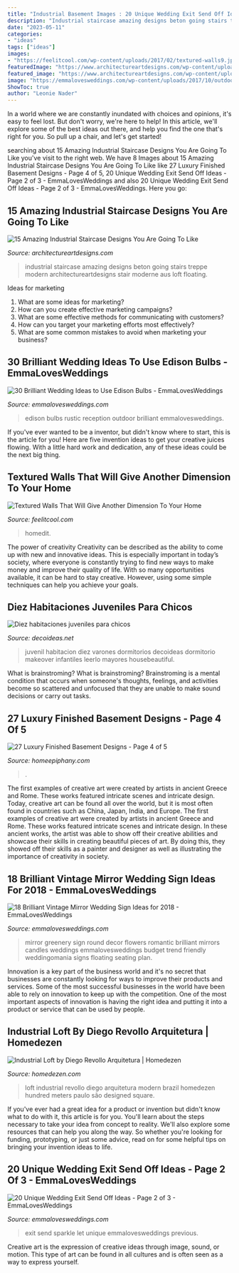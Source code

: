 ```yaml
---
title: "Industrial Basement Images : 20 Unique Wedding Exit Send Off Ideas"
description: "Industrial staircase amazing designs beton going stairs treppe modern architectureartdesigns stair moderne aus loft floating"
date: "2023-05-11"
categories:
- "ideas"
tags: ["ideas"]
images:
- "https://feelitcool.com/wp-content/uploads/2017/02/textured-walls9.jpg"
featuredImage: "https://www.architectureartdesigns.com/wp-content/uploads/2015/03/15-Amazing-Industrial-Staircase-Designs-You-Are-Going-To-Like-6-630x840.jpg"
featured_image: "https://www.architectureartdesigns.com/wp-content/uploads/2015/03/15-Amazing-Industrial-Staircase-Designs-You-Are-Going-To-Like-6-630x840.jpg"
image: "https://emmalovesweddings.com/wp-content/uploads/2017/10/outdoor-rustic-wedding-reception-ideas.jpg"
ShowToc: true
author: "Leonie Nader"
---
```



In a world where we are constantly inundated with choices and opinions, it's easy to feel lost. But don't worry, we're here to help! In this article, we'll explore some of the best ideas out there, and help you find the one that's right for you. So pull up a chair, and let's get started!

	

		
searching about 15 Amazing Industrial Staircase Designs You Are Going To Like you've visit to the right web. We have 8 Images about 15 Amazing Industrial Staircase Designs You Are Going To Like like 27 Luxury Finished Basement Designs - Page 4 of 5, 20 Unique Wedding Exit Send Off Ideas - Page 2 of 3 - EmmaLovesWeddings and also 20 Unique Wedding Exit Send Off Ideas - Page 2 of 3 - EmmaLovesWeddings. Here you go:
		
    
## 15 Amazing Industrial Staircase Designs You Are Going To Like

<img loading=lazy src="https://www.architectureartdesigns.com/wp-content/uploads/2015/03/15-Amazing-Industrial-Staircase-Designs-You-Are-Going-To-Like-6-630x840.jpg" onerror="this.onerror=null;this.src='https://tse2.mm.bing.net/th?id=OIP.jqfX1d6RdqGxi1U-gnoU2AHaJ4&amp;pid=15.1';" alt="15 Amazing Industrial Staircase Designs You Are Going To Like">

_Source: architectureartdesigns.com_

>industrial staircase amazing designs beton going stairs treppe modern architectureartdesigns stair moderne aus loft floating. 

	

Ideas for marketing
1. What are some ideas for marketing? 
2. How can you create effective marketing campaigns? 
3. What are some effective methods for communicating with customers? 
4. How can you target your marketing efforts most effectively? 
5. What are some common mistakes to avoid when marketing your business?

    
## 30 Brilliant Wedding Ideas To Use Edison Bulbs - EmmaLovesWeddings

<img loading=lazy src="https://emmalovesweddings.com/wp-content/uploads/2017/10/outdoor-rustic-wedding-reception-ideas.jpg" onerror="this.onerror=null;this.src='https://tse3.mm.bing.net/th?id=OIP.fZdrfC13ry4-yquBoRzX-QHaLH&amp;pid=15.1';" alt="30 Brilliant Wedding Ideas to Use Edison Bulbs - EmmaLovesWeddings">

_Source: emmalovesweddings.com_

>edison bulbs rustic reception outdoor brilliant emmalovesweddings. 

	

If you've ever wanted to be a inventor, but didn't know where to start, this is the article for you! Here are five invention ideas to get your creative juices flowing. With a little hard work and dedication, any of these ideas could be the next big thing.

    
## Textured Walls That Will Give Another Dimension To Your Home

<img loading=lazy src="https://feelitcool.com/wp-content/uploads/2017/02/textured-walls9.jpg" onerror="this.onerror=null;this.src='https://tse3.mm.bing.net/th?id=OIP.ZR1L6vHnnKJk8cjSFJ877QHaLE&amp;pid=15.1';" alt="Textured Walls That Will Give Another Dimension To Your Home">

_Source: feelitcool.com_

>homedit. 

	

The power of creativity
Creativity can be described as the ability to come up with new and innovative ideas. This is especially important in today’s society, where everyone is constantly trying to find new ways to make money and improve their quality of life. With so many opportunities available, it can be hard to stay creative. However, using some simple techniques can help you achieve your goals.

    
## Diez Habitaciones Juveniles Para Chicos

<img loading=lazy src="https://www.decoideas.net/wp-content/uploads/2014/06/juvenil-4.jpg" onerror="this.onerror=null;this.src='https://tse3.mm.bing.net/th?id=OIP.fIyscW694r3Su3CieUg-qwHaJ4&amp;pid=15.1';" alt="Diez habitaciones juveniles para chicos">

_Source: decoideas.net_

>juvenil habitacion diez varones dormitorios decoideas dormitorio makeover infantiles leerlo mayores housebeautiful. 

	

What is brainstroming?
What is brainstroming? Brainstroming is a mental condition that occurs when someone's thoughts, feelings, and activities become so scattered and unfocused that they are unable to make sound decisions or carry out tasks.

    
## 27 Luxury Finished Basement Designs - Page 4 Of 5

<img loading=lazy src="https://homeepiphany.com/wp-content/uploads/2015/07/27-Luxury-Finished-Basement-Designs-20.jpg" onerror="this.onerror=null;this.src='https://tse4.mm.bing.net/th?id=OIP.BNoW56Rpx-yx5lJP7Sh1kgHaE6&amp;pid=15.1';" alt="27 Luxury Finished Basement Designs - Page 4 of 5">

_Source: homeepiphany.com_

>. 

	

The first examples of creative art were created by artists in ancient Greece and Rome. These works featured intricate scenes and intricate design. Today, creative art can be found all over the world, but it is most often found in countries such as China, Japan, India, and Europe.
The first examples of creative art were created by artists in ancient Greece and Rome. These works featured intricate scenes and intricate design. In these ancient works, the artist was able to show off their creative abilities and showcase their skills in creating beautiful pieces of art. By doing this, they showed off their skills as a painter and designer as well as illustrating the importance of creativity in society.

    
## 18 Brilliant Vintage Mirror Wedding Sign Ideas For 2018 - EmmaLovesWeddings

<img loading=lazy src="http://emmalovesweddings.com/wp-content/uploads/2017/11/vintage-mirror-wedding-sign-ideas.jpg" onerror="this.onerror=null;this.src='https://tse4.mm.bing.net/th?id=OIP.y5EPYNY12GZJqff87TGOPQHaLH&amp;pid=15.1';" alt="18 Brilliant Vintage Mirror Wedding Sign Ideas for 2018 - EmmaLovesWeddings">

_Source: emmalovesweddings.com_

>mirror greenery sign round decor flowers romantic brilliant mirrors candles weddings emmalovesweddings budget trend friendly weddingomania signs floating seating plan. 

	

Innovation is a key part of the business world and it's no secret that businesses are constantly looking for ways to improve their products and services. Some of the most successful businesses in the world have been able to rely on innovation to keep up with the competition. One of the most important aspects of innovation is having the right idea and putting it into a product or service that can be used by people.

    
## Industrial Loft By Diego Revollo Arquitetura | Homedezen

<img loading=lazy src="http://www.homedezen.com/wp-content/uploads/2015/02/Industrial-Loft-by-Diego-Revollo-Arquitetura-08-810x1167.jpg" onerror="this.onerror=null;this.src='https://tse1.mm.bing.net/th?id=OIP.BD7prib5wDq35eW15polvgHaKq&amp;pid=15.1';" alt="Industrial Loft by Diego Revollo Arquitetura | Homedezen">

_Source: homedezen.com_

>loft industrial revollo diego arquitetura modern brazil homedezen hundred meters paulo são designed square. 

	

If you've ever had a great idea for a product or invention but didn't know what to do with it, this article is for you. You'll learn about the steps necessary to take your idea from concept to reality. We'll also explore some resources that can help you along the way. So whether you're looking for funding, prototyping, or just some advice, read on for some helpful tips on bringing your invention ideas to life.

    
## 20 Unique Wedding Exit Send Off Ideas - Page 2 Of 3 - EmmaLovesWeddings

<img loading=lazy src="http://emmalovesweddings.com/wp-content/uploads/2017/08/Let-love-sparkle-wedding-exit-ideas.jpg" onerror="this.onerror=null;this.src='https://tse3.mm.bing.net/th?id=OIP.QVMjnq-kBE8_klDe4fzhNADMEy&amp;pid=15.1';" alt="20 Unique Wedding Exit Send Off Ideas - Page 2 of 3 - EmmaLovesWeddings">

_Source: emmalovesweddings.com_

>exit send sparkle let unique emmalovesweddings previous. 

	

Creative art is the expression of creative ideas through image, sound, or motion. This type of art can be found in all cultures and is often seen as a way to express yourself.

